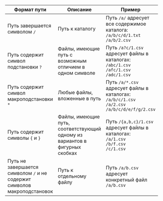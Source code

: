 |Формат пути|Описание|Пример|
|----|----|---|
|Путь завершается символом `/`|Путь к каталогу|Путь `/a/` адресует все содержимое каталога:<br/>`/a/b/c/d/1.txt`<br/>`/a/b/2.csv`|
|Путь содержит символ подстановки `?`|Файлы, имеющие путь с возможным отличием в одном символе|Путь `/a?c/1.csv` адресует файлы в каталогах:<br/>`/abc/1.csv`<br/>`/afc/1.csv`<br/>`/adc/1.csv`|
|Путь содержит символ макроподстановки `*`|Любые файлы, вложенные в путь|Путь `/a/*.csv` адресует файлы в каталогах:<br/>`/a/b/c/1.csv`<br/>`/a/2.csv`<br/>`/a/b/c/d/e/f/g/2.csv`|
|Путь содержит символы `{` и `}`|Файлы, имеющие путь, соответствующий одному из вариантов в фигурных скобках|Путь `/{a,b,c}/1.csv` адресует файлы в каталогах:<br/>`/a/1.csv`<br/>`/b/f.csv`<br/>`/c/1.csv`|
|Путь не завершается символом `/` и не содержит символов макроподстановок|Путь к отдельному файлу|Путь `/a/b.csv` адресует конкретный файл `/a/b.csv`|
